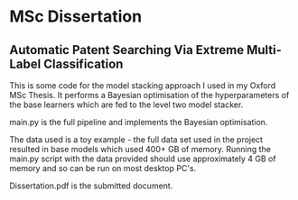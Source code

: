 # MSc Dissertation
## Automatic Patent Searching Via Extreme Multi-Label Classification


This is some code for the model stacking approach I used in my Oxford MSc Thesis.
It performs a Bayesian optimisation of the hyperparameters of the base learners
which are fed to the level two model stacker.

main.py is the full pipeline and implements the Bayesian optimisation.

The data used is a toy example - the full data set used in the project resulted
in base models which used 400+ GB of memory. Running the main.py script with the
data provided should use approximately 4 GB of memory and so can be run on most
desktop PC's.

Dissertation.pdf is the submitted document.


